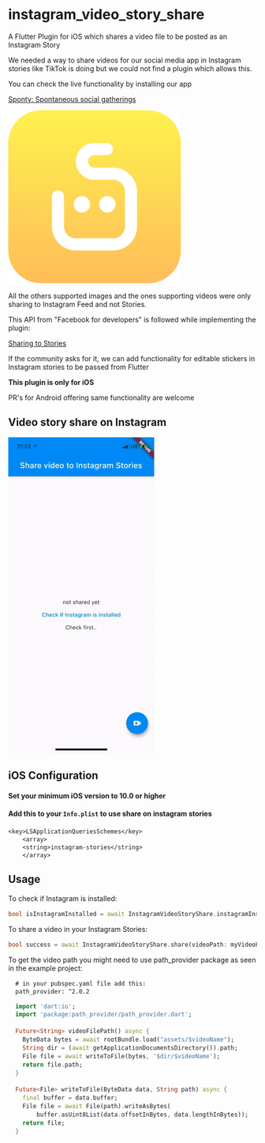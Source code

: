 # instagram_video_story_share

A Flutter Plugin for iOS which shares a video file to be posted as an Instagram Story

We needed a way to share videos for our social media app in Instagram stories like TikTok is doing but we could not find a plugin which allows this.

You can check the live functionality by installing our app

[Sponty: Spontaneous social gatherings](https://sponty.app/#/)

![Sponty Logo](pics/sponty.png)

All the others supported images and the ones supporting videos were only sharing to Instagram Feed and not Stories.

This API from "Facebook for developers" is followed while implementing the plugin:

[Sharing to Stories](https://developers.facebook.com/docs/instagram/sharing-to-stories)

If the community asks for it, we can add functionality for editable stickers in Instagram stories to be passed from Flutter

**This plugin is only for iOS**

PR's for Android offering same functionality are welcome

## Video story share on Instagram

![insta story share demo](gifs/insta.gif)

## iOS Configuration

#### Set your minimum iOS version to 10.0 or higher

#### Add this to your `Info.plist` to use share on instagram stories

```
<key>LSApplicationQueriesSchemes</key>
	<array>
	<string>instagram-stories</string>
	</array>
```

## Usage

To check if Instagram is installed:

```dart
bool isInstagramInstalled = await InstagramVideoStoryShare.instagramInstalled;
```

To share a video in your Instagram Stories:

```dart
bool success = await InstagramVideoStoryShare.share(videoPath: myVideoPath);
```

To get the video path you might need to use path_provider package as seen in the example project:

```
  # in your pubspec.yaml file add this:
  path_provider: ^2.0.2
```

```dart
  import 'dart:io';
  import 'package:path_provider/path_provider.dart';

  Future<String> videoFilePath() async {
    ByteData bytes = await rootBundle.load("assets/$videoName");
    String dir = (await getApplicationDocumentsDirectory()).path;
    File file = await writeToFile(bytes, '$dir/$videoName');
    return file.path;
  }

  Future<File> writeToFile(ByteData data, String path) async {
    final buffer = data.buffer;
    File file = await File(path).writeAsBytes(
        buffer.asUint8List(data.offsetInBytes, data.lengthInBytes));
    return file;
  }
```
